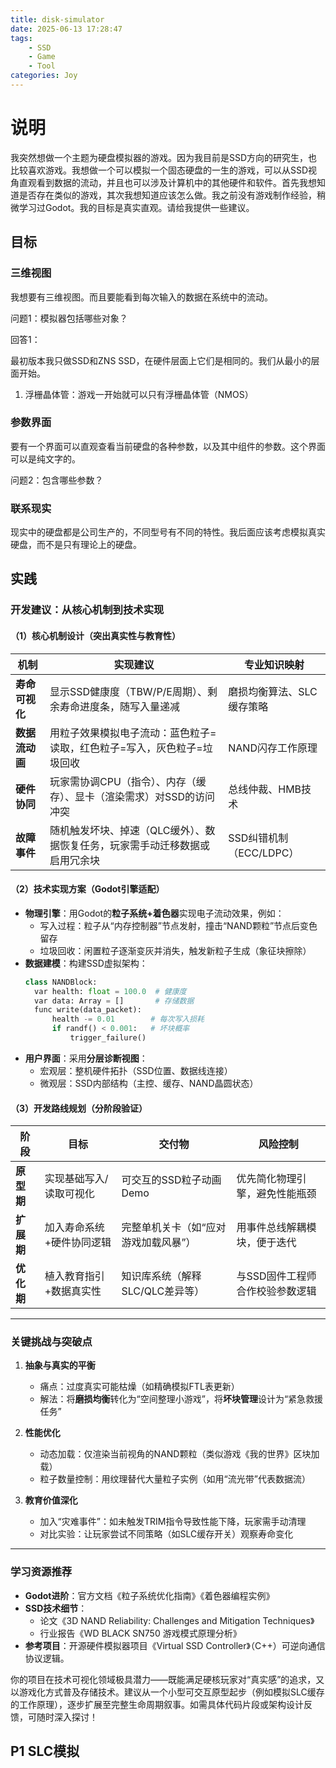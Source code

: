 ```yaml
---
title: disk-simulator
date: 2025-06-13 17:28:47
tags:
    - SSD
    - Game
    - Tool
categories: Joy
---
```

# 说明

我突然想做一个主题为硬盘模拟器的游戏。因为我目前是SSD方向的研究生，也比较喜欢游戏。我想做一个可以模拟一个固态硬盘的一生的游戏，可以从SSD视角直观看到数据的流动，并且也可以涉及计算机中的其他硬件和软件。首先我想知道是否存在类似的游戏，其次我想知道应该怎么做。我之前没有游戏制作经验，稍微学习过Godot。我的目标是真实直观。请给我提供一些建议。

## 目标

### 三维视图

我想要有三维视图。而且要能看到每次输入的数据在系统中的流动。

问题1：模拟器包括哪些对象？

回答1：

最初版本我只做SSD和ZNS SSD，在硬件层面上它们是相同的。我们从最小的层面开始。

1. 浮栅晶体管：游戏一开始就可以只有浮栅晶体管（NMOS）

### 参数界面

要有一个界面可以直观查看当前硬盘的各种参数，以及其中组件的参数。这个界面可以是纯文字的。

问题2：包含哪些参数？

### 联系现实

现实中的硬盘都是公司生产的，不同型号有不同的特性。我后面应该考虑模拟真实硬盘，而不是只有理论上的硬盘。

## 实践

### 开发建议：从核心机制到技术实现

#### （1）核心机制设计（突出真实性与教育性）


| **机制**       | **实现建议**                                                                | **专业知识映射**          |
| ---------------- | ----------------------------------------------------------------------------- | --------------------------- |
| **寿命可视化** | 显示SSD健康度（TBW/P/E周期）、剩余寿命进度条，随写入量递减                  | 磨损均衡算法、SLC缓存策略 |
| **数据流动画** | 用粒子效果模拟电子流动：蓝色粒子=读取，红色粒子=写入，灰色粒子=垃圾回收     | NAND闪存工作原理          |
| **硬件协同**   | 玩家需协调CPU（指令）、内存（缓存）、显卡（渲染需求）对SSD的访问冲突        | 总线仲裁、HMB技术         |
| **故障事件**   | 随机触发坏块、掉速（QLC缓外）、数据恢复任务，玩家需手动迁移数据或启用冗余块 | SSD纠错机制（ECC/LDPC）   |

#### （2）技术实现方案（Godot引擎适配）

- **物理引擎**：用Godot的**粒子系统+着色器**实现电子流动效果，例如：
  - 写入过程：粒子从“内存控制器”节点发射，撞击“NAND颗粒”节点后变色留存
  - 垃圾回收：闲置粒子逐渐变灰并消失，触发新粒子生成（象征块擦除）
- **数据建模**：构建SSD虚拟架构：
  ```python
  class NANDBlock:
    var health: float = 100.0  # 健康度
    var data: Array = []       # 存储数据
    func write(data_packet):
        health -= 0.01        # 每次写入损耗
        if randf() < 0.001:   # 坏块概率
            trigger_failure()
  ```
- **用户界面**：采用**分层诊断视图**：
  - 宏观层：整机硬件拓扑（SSD位置、数据线连接）
  - 微观层：SSD内部结构（主控、缓存、NAND晶圆状态）

#### （3）开发路线规划（分阶段验证）


| **阶段**   | **目标**                  | **交付物**                             | **风险控制**                    |
| ------------ | --------------------------- | ---------------------------------------- | --------------------------------- |
| **原型期** | 实现基础写入/读取可视化   | 可交互的SSD粒子动画Demo                | 优先简化物理引擎，避免性能瓶颈  |
| **扩展期** | 加入寿命系统+硬件协同逻辑 | 完整单机关卡（如“应对游戏加载风暴”） | 用事件总线解耦模块，便于迭代    |
| **优化期** | 植入教育指引+数据真实性   | 知识库系统（解释SLC/QLC差异等）        | 与SSD固件工程师合作校验参数逻辑 |

---

### 关键挑战与突破点

1. **抽象与真实的平衡**

   - 痛点：过度真实可能枯燥（如精确模拟FTL表更新）
   - 解法：将**磨损均衡**转化为“空间整理小游戏”，将**坏块管理**设计为“紧急救援任务”
2. **性能优化**

   - 动态加载：仅渲染当前视角的NAND颗粒（类似游戏《我的世界》区块加载）
   - 粒子数量控制：用纹理替代大量粒子实例（如用“流光带”代表数据流）
3. **教育价值深化**

   - 加入“灾难事件”：如未触发TRIM指令导致性能下降，玩家需手动清理
   - 对比实验：让玩家尝试不同策略（如SLC缓存开关）观察寿命变化

---

### 学习资源推荐

- **Godot进阶**：官方文档《粒子系统优化指南》《着色器编程实例》
- **SSD技术细节**：
  - 论文《3D NAND Reliability: Challenges and Mitigation Techniques》
  - 行业报告《WD BLACK SN750 游戏模式原理分析》
- **参考项目**：开源硬件模拟器项目《Virtual SSD Controller》（C++）可逆向通信协议逻辑。

你的项目在技术可视化领域极具潜力——既能满足硬核玩家对“真实感”的追求，又以游戏化方式普及存储技术。建议从一个小型可交互原型起步（例如模拟SLC缓存的工作原理），逐步扩展至完整生命周期叙事。如需具体代码片段或架构设计反馈，可随时深入探讨！

## P1 SLC模拟
